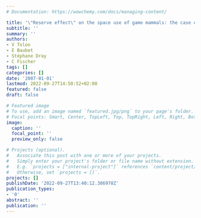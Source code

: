 ```yaml
---
# Documentation: https://wowchemy.com/docs/managing-content/

title: '\"Reserve effect\" on the space use of game mammals: the case of wild boar'
subtitle: ''
summary: ''
authors:
- V Tolon
- E Baubet
- Stéphane Dray
- C Fischer
tags: []
categories: []
date: '2007-01-01'
lastmod: 2022-09-27T14:50:52+02:00
featured: false
draft: false

# Featured image
# To use, add an image named `featured.jpg/png` to your page's folder.
# Focal points: Smart, Center, TopLeft, Top, TopRight, Left, Right, BottomLeft, Bottom, BottomRight.
image:
  caption: ''
  focal_point: ''
  preview_only: false

# Projects (optional).
#   Associate this post with one or more of your projects.
#   Simply enter your project's folder or file name without extension.
#   E.g. `projects = ["internal-project"]` references `content/project/deep-learning/index.md`.
#   Otherwise, set `projects = []`.
projects: []
publishDate: '2022-09-27T13:40:12.386978Z'
publication_types:
- '0'
abstract: ''
publication: ''
---
```

